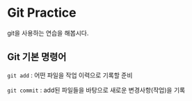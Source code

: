 # Git Practice

git을 사용하는 연습을 해봅시다.

## Git 기본 명령어

`git add` : 어떤 파일을 작업 이력으로 기록할 준비

`git commit` : add된 파일들을 바탕으로 새로운 변경사항(작업)을 기록
